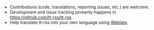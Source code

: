 * Contributions (code, translations, reporting issues, etc.) are welcome.
* Development and issue tracking primarily happens in https://github.com/tt-rss/tt-rss .
* Help translate tt-rss into your own language using [Weblate](https://hosted.weblate.org/engage/tt-rss/).
